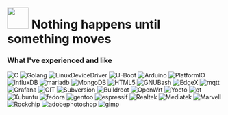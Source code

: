 <h1><img src="https://emojis.slackmojis.com/emojis/images/1643514389/3643/cool-doge.gif" width="50"/> Nothing happens until something moves</h1>

<!--<p>Welcome!</p>-->
<h3>What I've experienced and like</h3>
<p>
  <img alt="C" src="https://img.shields.io/badge/-C-6D737A?style=for-the-badge&logo=c&logoColor=white" />
  <img alt="Golang" src="https://img.shields.io/badge/-Go-0189AB?style=for-the-badge&logo=go&logoColor=white" /> 
  <img alt="LinuxDeviceDriver" src="https://img.shields.io/badge/-LinuxDeviceDriver-9431DE?style=for-the-badge&logo=linuxdevicedriver&logoColor=white" />
  <img alt="U-Boot" src="https://img.shields.io/badge/-UBoot-BF9A6A?style=for-the-badge&logo=uboot&logoColor=white" />
  <img alt="Arduino" src="https://img.shields.io/badge/-Arduino-00878F?style=for-the-badge&logo=arduino&logoColor=white" />
  <img alt="PlatformIO" src="https://img.shields.io/badge/-PlatformIO-F5822A?style=for-the-badge&logo=platformio&logoColor=white" />
  <img alt="InfluxDB" src="https://img.shields.io/badge/-InfluxDB-1784BF?style=for-the-badge&logo=influxdb&logoColor=white" />
  <img alt="mariadb" src="https://img.shields.io/badge/-MariaDB-003545?style=for-the-badge&logo=mariadb&logoColor=white" />
  <img alt="MongoDB" src="https://img.shields.io/badge/-MongoDB-508F51?style=for-the-badge&logo=mongodb&logoColor=white" />
  <img alt="HTML5" src="https://img.shields.io/badge/-html5-E34F26?style=for-the-badge&logo=html5&logoColor=white" />
  <img alt="GNUBash" src="https://img.shields.io/badge/-GNUBash-4EAA25?style=for-the-badge&logo=gnubash&logoColor=white" />
  <img alt="EdgeX" src="https://img.shields.io/badge/-EdgeX-95314C?style=for-the-badge&logo=edgex&logoColor=white" />
  <img alt="mqtt" src="https://img.shields.io/badge/-MQTT-660066?style=for-the-badge&logo=mqtt&logoColor=white" />
  <img alt="Grafana" src="https://img.shields.io/badge/-Grafana-F46800?style=for-the-badge&logo=grafana&logoColor=white" />
  <img alt="GIT" src="https://img.shields.io/badge/-Git-F05032?style=for-the-badge&logo=git&logoColor=white" />
  <img alt="Subversion" src="https://img.shields.io/badge/-Subversion-0044AA?style=for-the-badge&logo=subversion&logoColor=white" />
  <img alt="Buildroot" src="https://img.shields.io/badge/-Buildroot-E6E82A?style=for-the-badge&logo=buildroot&logoColor=white" />
  <img alt="OpenWrt" src="https://img.shields.io/badge/-OpenWrt-0089AB?style=for-the-badge&logo=openwrt&logoColor=white" />
  <img alt="Yocto" src="https://img.shields.io/badge/-Yocto-424242?style=for-the-badge&logo=yocto&logoColor=white" />
  <img alt="qt" src="https://img.shields.io/badge/-Qt-37AB44?style=for-the-badge&logo=qt&logoColor=white" />
  <img alt="Xubuntu" src="https://img.shields.io/badge/-Xubuntu-0044AA?style=for-the-badge&logo=xubuntu&logoColor=white" />
  <img alt="fedora" src="https://img.shields.io/badge/-Fedora-4D82A8?style=for-the-badge&logo=fedora&logoColor=white" />
  <img alt="gentoo" src="https://img.shields.io/badge/-Gentoo-54487A?style=for-the-badge&logo=gentoo&logoColor=white" />
  <img alt="espressif" src="https://img.shields.io/badge/-Espressif SoC-E7352C?style=for-the-badge&logo=espressif&logoColor=white" />
  <img alt="Realtek" src="https://img.shields.io/badge/-Realtek SoC-1574B9?style=for-the-badge&logo=realtek&logoColor=white" />
  <img alt="Mediatek" src="https://img.shields.io/badge/-Mediatek SoC-807F7F?style=for-the-badge&logo=mediatek&logoColor=white" />
  <img alt="Marvell" src="https://img.shields.io/badge/-Marvell SoC-6F966F?style=for-the-badge&logo=marvell&logoColor=white" />
  <img alt="Rockchip" src="https://img.shields.io/badge/-Rockchip SoC-013E94?style=for-the-badge&logo=rockchip&logoColor=white" />  
  <img alt="adobephotoshop" src="https://img.shields.io/badge/-Photoshop-2682C4?style=for-the-badge&logo=adobephotoshop&logoColor=white" />
  <img alt="gimp" src="https://img.shields.io/badge/-GIMP-5C5543?style=for-the-badge&logo=gimp&logoColor=white" />
</p>
